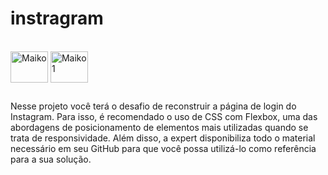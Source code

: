 # instragram
  <div style="display: inline_block"><br>
  <img align="center" alt="Maiko" height="50" width="60" src="https://cdn.jsdelivr.net/gh/devicons/devicon/icons/css3/css3-original.svg"">
  <img align="center" alt="Maiko1" height="50" width="60" src="https://cdn.jsdelivr.net/gh/devicons/devicon/icons/html5/html5-original.svg"">
    </div> 

##

Nesse projeto você terá o desafio de reconstruir a página de login do Instagram. 
Para isso, é recomendado o uso de CSS com Flexbox, uma das abordagens de posicionamento de elementos mais utilizadas quando se trata de responsividade. 
Além disso, a expert disponibiliza todo o material necessário em seu GitHub para que você possa utilizá-lo como referência para a sua solução.
